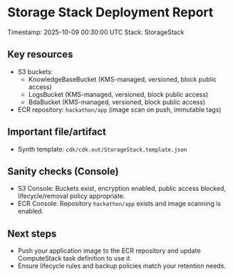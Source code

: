 # Storage Stack Deployment Report

Timestamp: 2025-10-09 00:30:00 UTC
Stack: StorageStack

Key resources
-------------
- S3 buckets:
  - KnowledgeBaseBucket (KMS-managed, versioned, block public access)
  - LogsBucket (KMS-managed, versioned, block public access)
  - BdaBucket (KMS-managed, versioned, block public access)
- ECR repository: `hackathon/app` (image scan on push, immutable tags)

Important file/artifact
-----------------------
- Synth template: `cdk/cdk.out/StorageStack.template.json`

Sanity checks (Console)
-----------------------
- S3 Console: Buckets exist, encryption enabled, public access blocked, lifecycle/removal policy appropriate.
- ECR Console: Repository `hackathon/app` exists and image scanning is enabled.

Next steps
----------
- Push your application image to the ECR repository and update ComputeStack task definition to use it.
- Ensure lifecycle rules and backup policies match your retention needs.
